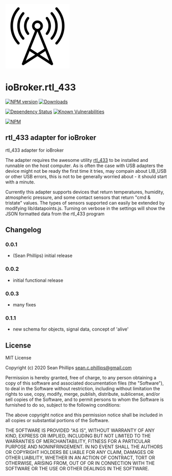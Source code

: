 ![Logo](admin/rtl_433.png)
# ioBroker.rtl_433

[![NPM version](http://img.shields.io/npm/v/iobroker.rtl_433.svg)](https://www.npmjs.com/package/iobroker.rtl_433)
[![Downloads](https://img.shields.io/npm/dm/iobroker.rtl_433.svg)](https://www.npmjs.com/package/iobroker.rtl_433)
<!-- ![Number of Installations (latest)](http://iobroker.live/badges/rtl_433-installed.svg)
![Number of Installations (stable)](http://iobroker.live/badges/rtl_433-stable.svg) -->
[![Dependency Status](https://img.shields.io/david/phillipssc/iobroker.rtl_433.svg)](https://david-dm.org/phillipssc/iobroker.rtl_433)
[![Known Vulnerabilities](https://snyk.io/test/github/phillipssc/ioBroker.rtl_433/badge.svg)](https://snyk.io/test/github/phillipssc/ioBroker.rtl_433)

[![NPM](https://nodei.co/npm/iobroker.rtl_433.png?downloads=true)](https://nodei.co/npm/iobroker.rtl_433/)

## rtl_433 adapter for ioBroker

rtl_433 adapter for ioBroker

The adapter requires the awesome utility [rtl_433](https://github.com/merbanan/rtl_433) to be installed and runnable on the host computer.  As is often the case with USB adapters the device might not be ready the first time it tries, may compain about LIB_USB or other USB errors, this is not to be generally worried about - it should start with a minute.

Currently this adapter supports devices that return temperatures, humidity, atmospheric pressure, and some contact sensors that return "cmd & tristate" values.   The types of sensors supported can easily be extended by modifying lib/datapoints.js.  Turning on verbose in the settings will show the JSON formatted data from the rtl_433 program

## Changelog

### 0.0.1
* (Sean Phillips) initial release
### 0.0.2
* initial functional release
### 0.0.3
* many fixes
### 0.1.1
* new schema for objects, signal data, concept of 'alive'

## License
MIT License

Copyright (c) 2020 Sean Phillips <sean.c.phillips@gmail.com>

Permission is hereby granted, free of charge, to any person obtaining a copy
of this software and associated documentation files (the "Software"), to deal
in the Software without restriction, including without limitation the rights
to use, copy, modify, merge, publish, distribute, sublicense, and/or sell
copies of the Software, and to permit persons to whom the Software is
furnished to do so, subject to the following conditions:

The above copyright notice and this permission notice shall be included in all
copies or substantial portions of the Software.

THE SOFTWARE IS PROVIDED "AS IS", WITHOUT WARRANTY OF ANY KIND, EXPRESS OR
IMPLIED, INCLUDING BUT NOT LIMITED TO THE WARRANTIES OF MERCHANTABILITY,
FITNESS FOR A PARTICULAR PURPOSE AND NONINFRINGEMENT. IN NO EVENT SHALL THE
AUTHORS OR COPYRIGHT HOLDERS BE LIABLE FOR ANY CLAIM, DAMAGES OR OTHER
LIABILITY, WHETHER IN AN ACTION OF CONTRACT, TORT OR OTHERWISE, ARISING FROM,
OUT OF OR IN CONNECTION WITH THE SOFTWARE OR THE USE OR OTHER DEALINGS IN THE
SOFTWARE.